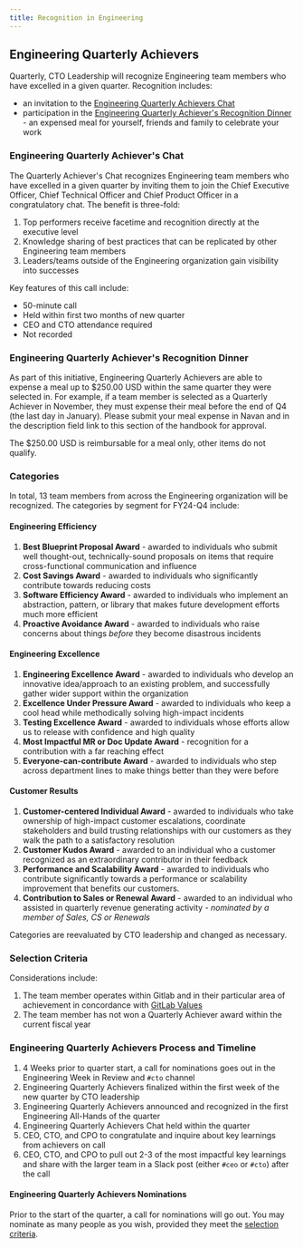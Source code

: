 ```yaml
---
title: Recognition in Engineering
---
```


## Engineering Quarterly Achievers

Quarterly, CTO Leadership will recognize Engineering team members who have excelled in a given quarter. Recognition includes:

- an invitation to the [Engineering Quarterly Achievers Chat](#engineering-quarterly-achievers-chat)
- participation in the [Engineering Quarterly Achiever's Recognition Dinner](#engineering-quarterly-achievers-recognition-dinner) - an expensed meal for yourself, friends and family to celebrate your work

### Engineering Quarterly Achiever's Chat


The Quarterly Achiever's Chat recognizes Engineering team members who have excelled in a given quarter by inviting them to join the Chief Executive Officer, Chief Technical Officer and Chief Product Officer in a congratulatory chat. The benefit is three-fold:

1. Top performers receive facetime and recognition directly at the executive level
1. Knowledge sharing of best practices that can be replicated by other Engineering team members
1. Leaders/teams outside of the Engineering organization gain visibility into successes

Key features of this call include:

- 50-minute call
- Held within first two months of new quarter
- CEO and CTO attendance required
- Not recorded

### Engineering Quarterly Achiever's Recognition Dinner

As part of this initiative, Engineering Quarterly Achievers are able to expense a meal up to $250.00 USD within the same quarter they were selected in. For example, if a team member is selected as a Quarterly Achiever in November, they must expense their meal before the end of Q4 (the last day in January). Please submit your meal expense in Navan and in the description field link to this section of the handbook for approval.

The $250.00 USD is reimbursable for a meal only, other items do not qualify.

### Categories

In total, 13 team members from across the Engineering organization will be recognized. The categories by segment for FY24-Q4 include:

#### Engineering Efficiency

1. **Best Blueprint Proposal Award** - awarded to individuals who submit well thought-out, technically-sound proposals on items that require cross-functional communication and influence
1. **Cost Savings Award** - awarded to individuals who significantly contribute towards reducing costs
1. **Software Efficiency Award** - awarded to individuals who implement an abstraction, pattern, or library that makes future development efforts much more efficient
1. **Proactive Avoidance Award** - awarded to individuals who raise concerns about things *before* they become disastrous incidents

#### Engineering Excellence

1. **Engineering Excellence Award** - awarded to individuals who develop an innovative idea/approach to an existing problem, and successfully gather wider support within the organization
1. **Excellence Under Pressure Award** - awarded to individuals who keep a cool head while methodically solving high-impact incidents
1. **Testing Excellence Award** - awarded to individuals whose efforts allow us to release with confidence and high quality
1. **Most Impactful MR or Doc Update Award** - recognition for a contribution with a far reaching effect
1. **Everyone-can-contribute Award** - awarded to individuals who step across department lines to make things better than they were before

#### Customer Results

1. **Customer-centered Individual Award** - awarded to individuals who take ownership of high-impact customer escalations, coordinate stakeholders and build trusting relationships with our customers as they walk the path to a satisfactory resolution
1. **Customer Kudos Award** - awarded to an individual who a customer recognized as an extraordinary contributor in their feedback
1. **Performance and Scalability Award** - awarded to individuals who contribute significantly towards a performance or scalability improvement that benefits our customers.
1. **Contribution to Sales or Renewal Award** - awarded to an individual who assisted in quarterly revenue generating activity - *nominated by a member of Sales, CS or Renewals*

Categories are reevaluated by CTO leadership and changed as necessary.

### Selection Criteria

Considerations include:

1. The team member operates within Gitlab and in their particular area of achievement in concordance with [GitLab Values](https://handbook.gitlab.com/handbook/values/)
1. The team member has not won a Quarterly Achiever award within the current fiscal year

### Engineering Quarterly Achievers Process and Timeline

1. 4 Weeks prior to quarter start, a call for nominations goes out in the Engineering Week in Review and `#cto` channel
1. Engineering Quarterly Achievers finalized within the first week of the new quarter by CTO leadership
1. Engineering Quarterly Achievers announced and recognized in the first Engineering All-Hands of the quarter
1. Engineering Quarterly Achievers Chat held within the quarter
1. CEO, CTO, and CPO to congratulate and inquire about key learnings from achievers on call
1. CEO, CTO, and CPO to pull out 2-3 of the most impactful key learnings and share with the larger team in a Slack post (either `#ceo` or `#cto`) after the call

#### Engineering Quarterly Achievers Nominations

Prior to the start of the quarter, a call for nominations will go out. You may nominate as many people as you wish, provided they meet the [selection criteria](#selection-criteria).
